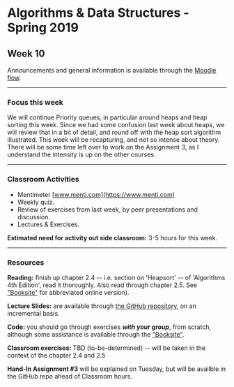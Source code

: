 # Algorithms & Data Structures - Spring 2019

## Week 10

Announcements and general information is available through the [Moodle flow](https://cphbusiness.mrooms.net/course/view.php?id=3150). 

-----------------

### Focus this week
We will continue Priority queues, in particular around heaps and heap sorting this week. Since we had some confusion last week about heaps, we will review that in a bit of detail, and round off with the heap sort algorithm illustrated. This week will be recapturing, and not so intense about theory. There will be some time left over to work on the Assignment 3, as I understand the intensity is up on the other courses.

-----------------

### Classroom Activities 

- Mentimeter [www.menti.com](https://www.menti.com)
- Weekly quiz.
- Review of exercises from last week, by peer presentations and discussion.
- Lectures & Exercises.

**Estimated need for activity out side classroom:** 3-5 hours for this week.

-----------------
### Resources

**Reading:** finish up chapter 2.4 -- i.e. section on 'Heapsort' -- of 'Algorithms 4th Edition', read it thoroughly. Also read through chapter 2.5. See ["Booksite"](https://algs4.cs.princeton.edu/home/) for abbreviated online version). 

**Lecture Slides:** are available through [the GitHub repository](https://github.com/datsoftlyngby/soft2019spring-algorithms/blob/master/Weeklies/Week_06/Slides/02%20Introduction.pdf), on an incremental basis.

**Code:** you should go through exercises _**with your group**_, from scratch, although some assistance is available through the ["Booksite"](https://algs4.cs.princeton.edu/home/). 

**Classroom exercises:** TBD (to-be-determined) -- will be taken in the context of the chapter 2.4 and 2.5

**Hand-In Assignment #3** will be explained on Tuesday, but will be availble in the GitHub repo ahead of Classroom hours.
